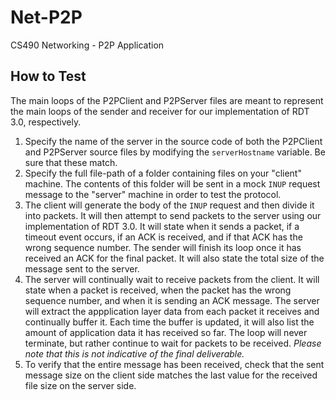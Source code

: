 # Net-P2P
CS490 Networking - P2P Application

## How to Test
The main loops of the P2PClient and P2PServer files are meant to represent the main loops of the sender and receiver for our implementation of RDT 3.0, respectively.

1. Specify the name of the server in the source code of both the P2PClient and P2PServer source files by modifying the `serverHostname` variable. Be sure that these match.
2. Specify the full file-path of a folder containing files on your "client" machine. The contents of this folder will be sent in a mock `INUP` request message to the "server" machine in order to test the protocol.
3. The client will generate the body of the `INUP` request and then divide it into packets. It will then attempt to send packets to the server using our implementation of RDT 3.0. It will state when it sends a packet, if a timeout event occurs, if an ACK is received, and if that ACK has the wrong sequence number. The sender will finish its loop once it has received an ACK for the final packet. It will also state the total size of the message sent to the server.
4. The server will continually wait to receive packets from the client. It will state when a packet is received, when the packet has the wrong sequence number, and when it is sending an ACK message. The server will extract the appplication layer data from each packet it receives and continually buffer it. Each time the buffer is updated, it will also list the amount of application data it has received so far. The loop will never terminate, but rather continue to wait for packets to be received. _Please note that this is not indicative of the final deliverable._
5. To verify that the entire message has been received, check that the sent message size on the client side matches the last value for the received file size on the server side.